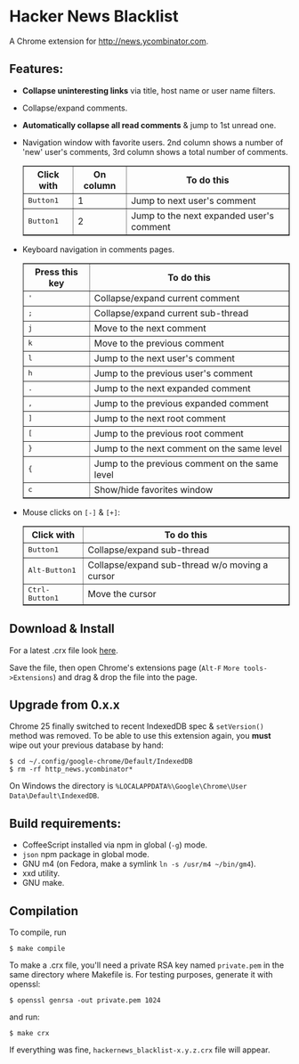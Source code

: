 # Hacker News Blacklist

A Chrome extension for http://news.ycombinator.com.

## Features:

* __Collapse uninteresting links__ via title, host name or user name filters.
* Collapse/expand comments.
* __Automatically collapse all read comments__ & jump to 1st unread one.
* Navigation window with favorite users. 2nd column shows a number of
  'new' user's comments, 3rd column shows a total number of comments.

  <table border="1">
  <tr>
  <th>Click with</th>
  <th>On column</th>
  <th>To do this</th>
  </tr>
  <tr>
  <td><kbd>Button1</kbd></td>
  <td>1</td>
  <td>Jump to next user's comment</td>
  </tr>
  <tr>
  <td><kbd>Button1</kbd></td>
  <td>2</td>
  <td>Jump to the next expanded user's comment</td>
  </tr>
  </table>

* Keyboard navigation in comments pages.

  <table border="1">
  <tr>
  <th>Press this key</th>
  <th>To do this</th>
  </tr>
  <tr>
  <td><kbd>'</kbd></td>
  <td>Collapse/expand current comment</td>
  </tr>
  <tr>
  <td><kbd>;</kbd></td>
  <td>Collapse/expand current sub-thread</td>
  </tr>
  <tr>
  <td><kbd>j</kbd></td>
  <td>Move to the next comment</td>
  </tr>
  <tr>
  <td><kbd>k</kbd></td>
  <td>Move to the previous comment</td>
  </tr>
  <tr>
  <td><kbd>l</kbd></td>
  <td>Jump to the next user's comment</td>
  </tr>
  <tr>
  <td><kbd>h</kbd></td>
  <td>Jump to the previous user's comment</td>
  </tr>
  <tr>
  <td><kbd>.</kbd></td>
  <td>Jump to the next expanded comment</td>
  </tr>
  <tr>
  <td><kbd>,</kbd></td>
  <td>Jump to the previous expanded comment</td>
  </tr>
  <tr>
  <td><kbd>]</kbd></td>
  <td>Jump to the next root comment</td>
  </tr>
  <tr>
  <td><kbd>[</kbd></td>
  <td>Jump to the previous root comment</td>
  </tr>
  <tr>
  <td><kbd>}</kbd></td>
  <td>Jump to the next comment on the same level</td>
  </tr>
  <tr>
  <td><kbd>{</kbd></td>
  <td>Jump to the previous comment on the same level</td>
  </tr>
  <tr>
  <td><kbd>c</kbd></td>
  <td>Show/hide favorites window</td>
  </tr>
  </table>

* Mouse clicks on `[-]` & `[+]`:

  <table border="1">
  <tr>
  <th>Click with</th>
  <th>To do this</th>
  </tr>
  <tr>
  <td><kbd>Button1</kbd></td>
  <td>Collapse/expand sub-thread</td>
  </tr>
  <tr>
  <td><kbd>Alt-Button1</kbd></td>
  <td>Collapse/expand sub-thread w/o moving a cursor</td>
  </tr>
  <tr>
  <td><kbd>Ctrl-Button1</kbd></td>
  <td>Move the cursor</td>
  </tr>
  </table>


## Download & Install

For a latest .crx file look
[here](http://gromnitsky.users.sourceforge.net/js/chrome/).

Save the file, then open Chrome's extensions page (`Alt-F`
`More tools->Extensions`) and drag & drop the file into the page.

## Upgrade from 0.x.x

Chrome 25 finally switched to recent IndexedDB spec & `setVersion()`
method was removed. To be able to use this extension again, you __must__
wipe out your previous database by hand:

	$ cd ~/.config/google-chrome/Default/IndexedDB
	$ rm -rf http_news.ycombinator*

On Windows the directory is `%LOCALAPPDATA%\Google\Chrome\User Data\Default\IndexedDB`.


## Build requirements:

* CoffeeScript installed via npm in global (`-g`) mode.
* `json` npm package in global mode.
* GNU m4 (on Fedora, make a symlink `ln -s /usr/m4 ~/bin/gm4`).
* xxd utility.
* GNU make.


## Compilation

To compile, run

	$ make compile

To make a .crx file, you'll need a private RSA key named `private.pem`
in the same directory where Makefile is. For testing purposes, generate
it with openssl:

	$ openssl genrsa -out private.pem 1024

and run:

	$ make crx

If everything was fine, `hackernews_blacklist-x.y.z.crx` file will appear.
